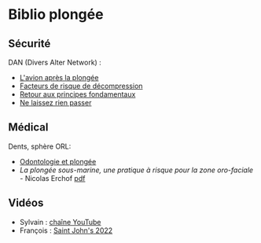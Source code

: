 # Biblio plongée

## Sécurité

DAN (Divers Alter Network) :

- [L'avion après la plongée](https://alertdiver.eu/fr_FR/articles/l-avion-apres-la-plongee-enfin-les-faits-et-non-uniquement-la-theorie)
- [Facteurs de risque de décompression](https://alertdiver.eu/fr_FR/articles/identification-des-facteurs-de-risque-de-decompression)
- [Retour aux principes fondamentaux](https://alertdiver.eu/fr_FR/articles/retour-aux-principes-fondamentaux)
- [Ne laissez rien passer](https://alertdiver.eu/fr_FR/articles/ne-laissez-rien-passer)

## Médical

Dents, sphère ORL:

- [Odontologie et plongée](http://www.dentenerg.ch/plongee.php)
- _La plongée sous-marine, une pratique à risque pour la zone oro-faciale_ - Nicolas Erchof [pdf](https://dumas.ccsd.cnrs.fr/dumas-01785005/document)

## Vidéos

- Sylvain : [chaîne YouTube](https://www.youtube.com/@sylvainthewildlifejunky5949/videos)
- François : [Saint John's 2022](https://www.youtube.com/watch?v=d4u5ysWJAGU)
